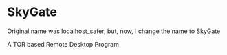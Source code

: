 # SkyGate
Original name was localhost_safer, but, now, I change the name to SkyGate

A TOR based Remote Desktop Program
